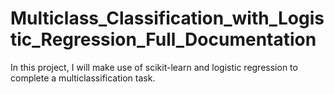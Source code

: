 # Multiclass_Classification_with_Logistic_Regression_Full_Documentation
In this project, I will make use of scikit-learn and logistic regression to complete a multiclassification task.
